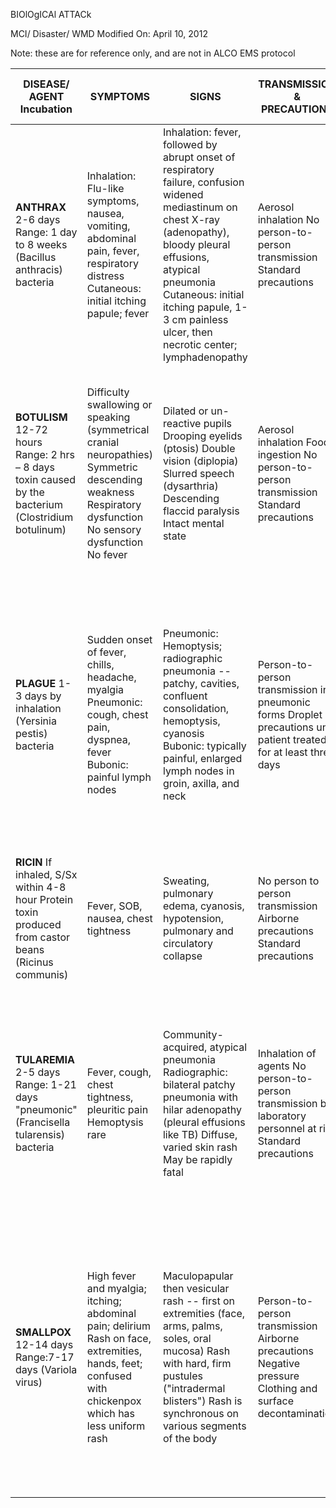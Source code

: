 BIOlOgICAl ATTACk

MCI/ Disaster/ WMD
Modified On: April 10, 2012

Note: these are for reference only, and are not in ALCO EMS protocol

| DISEASE/ AGENT Incubation | SYMPTOMS | SIGNS | TRANSMISSION & PRECAUTIONS | TREATMENT PROPHYLAXIS (Adult dosage) |
|---------------------------|----------|-------|---------------------------|----------------------------------|
| **ANTHRAX** 2-6 days Range: 1 day to 8 weeks (Bacillus anthracis) bacteria | Inhalation: Flu-like symptoms, nausea, vomiting, abdominal pain, fever, respiratory distress Cutaneous: initial itching papule; fever | Inhalation: fever, followed by abrupt onset of respiratory failure, confusion widened mediastinum on chest X-ray (adenopathy), bloody pleural effusions, atypical pneumonia Cutaneous: initial itching papule, 1-3 cm painless ulcer, then necrotic center; lymphadenopathy | Aerosol inhalation No person-to-person transmission Standard precautions | Ciprofloxacin 500 mg or Doxycycline 100 mg po q 12 hr ~ 8 weeks Amoxicillin in pregnancy and children (if susceptible) Vaccine if available Experimental vaccine has been used in laboratory workers |
| **BOTULISM** 12-72 hours Range: 2 hrs – 8 days toxin caused by the bacterium (Clostridium botulinum) | Difficulty swallowing or speaking (symmetrical cranial neuropathies) Symmetric descending weakness Respiratory dysfunction No sensory dysfunction No fever | Dilated or un-reactive pupils Drooping eyelids (ptosis) Double vision (diplopia) Slurred speech (dysarthria) Descending flaccid paralysis Intact mental state | Aerosol inhalation Food ingestion No person-to-person transmission Standard precautions | Asymptomatic contacts or potentially exposed patients Doxycycline 100 mg po q 12 h Ciprofloxacin 500 mg po q 12 h Tetracycline 250 mg po q 6 hr Vaccine: not available Vaccine under development |
| **PLAGUE** 1-3 days by inhalation (Yersinia pestis) bacteria | Sudden onset of fever, chills, headache, myalgia Pneumonic: cough, chest pain, dyspnea, fever Bubonic: painful lymph nodes | Pneumonic: Hemoptysis; radiographic pneumonia -- patchy, cavities, confluent consolidation, hemoptysis, cyanosis Bubonic: typically painful, enlarged lymph nodes in groin, axilla, and neck | Person-to-person transmission in pneumonic forms Droplet precautions until patient treated for at least three days | Mechanical ventilation Antibiotic therapy (inhalation) Ciprofloxacin 400 mg IV q 8-12 hr OR Doxycycline 200 mg IV initial, then 100 mg IV q 8-12 hr PLUS Rifampin 10 mg/kg/d po (up to 600 mg day) OR Clindamycin 1200-2400 mg/day IM or IV |
| **RICIN** If inhaled, S/Sx within 4-8 hour Protein toxin produced from castor beans (Ricinus communis) | Fever, SOB, nausea, chest tightness | Sweating, pulmonary edema, cyanosis, hypotension, pulmonary and circulatory collapse | No person to person transmission Airborne precautions Standard precautions | Mechanical ventilation Parenteral nutrition Trivalent botulinum antitoxin available from State Health Departments and CDC |
| **TULAREMIA** 2-5 days Range: 1-21 days "pneumonic" (Francisella tularensis) bacteria | Fever, cough, chest tightness, pleuritic pain Hemoptysis rare | Community-acquired, atypical pneumonia Radiographic: bilateral patchy pneumonia with hilar adenopathy (pleural effusions like TB) Diffuse, varied skin rash May be rapidly fatal | Inhalation of agents No person-to-person transmission but laboratory personnel at risk Standard precautions | Streptomycin 30 mg/kg/ day IM divided bid for 14 days Gentamicin 3-5 mg/kg/ day IV in three equal divided doses x 10-14 days Ciprofloxacin possibly effective 400 mg IV q 12 hr (change to po after clinical improvement) x 10-14 day |
| **SMALLPOX** 12-14 days Range:7-17 days (Variola virus) | High fever and myalgia; itching; abdominal pain; delirium Rash on face, extremities, hands, feet; confused with chickenpox which has less uniform rash | Maculopapular then vesicular rash -- first on extremities (face, arms, palms, soles, oral mucosa) Rash with hard, firm pustules ("intradermal blisters") Rash is synchronous on various segments of the body | Person-to-person transmission Airborne precautions Negative pressure Clothing and surface decontamination | Ciprofloxacin 500 mg po q 12 hr Doxycycline 100 mg po q 12 hr Tetracycline 250 mg po q 6 hr Experimental live vaccine Vaccination (vaccine available from CDC) Supportive care Vaccinate care givers Experimental: cidofovir (useful in animal studies) |

